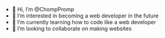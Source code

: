 - 👋 Hi, I’m @ChompPromp
- 👀 I’m interested in becoming a web developer in the future
- 🌱 I’m currently learning how to code like a web developer
- 💞️ I’m looking to collaborate on making websites

<!---
ChompPromp/ChompPromp is a ✨ special ✨ repository because its `README.md` (this file) appears on your GitHub profile.
You can click the Preview link to take a look at your changes.
--->
